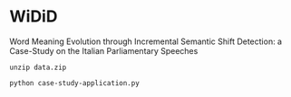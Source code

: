 # WiDiD
Word Meaning Evolution through Incremental Semantic Shift Detection: a Case-Study on the Italian Parliamentary Speeches

```
unzip data.zip
```

```
python case-study-application.py
```
